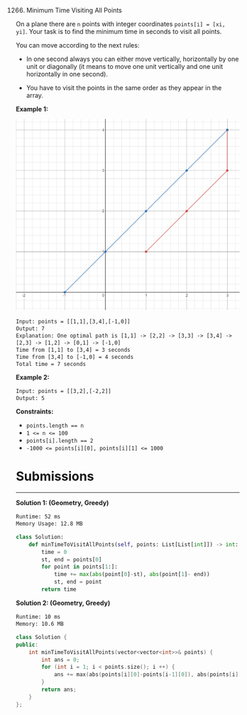 1266. Minimum Time Visiting All Points

On a plane there are `n` points with integer coordinates `points[i] = [xi, yi]`. Your task is to find the minimum time in seconds to visit all points.

You can move according to the next rules:

* In one second always you can either move vertically, horizontally by one unit or diagonally (it means to move one unit vertically and one unit horizontally in one second).

* You have to visit the points in the same order as they appear in the array.
 

**Example 1:**

![1266_1626_example_1](img/1266_1626_example_1.png)

```
Input: points = [[1,1],[3,4],[-1,0]]
Output: 7
Explanation: One optimal path is [1,1] -> [2,2] -> [3,3] -> [3,4] -> [2,3] -> [1,2] -> [0,1] -> [-1,0]   
Time from [1,1] to [3,4] = 3 seconds 
Time from [3,4] to [-1,0] = 4 seconds
Total time = 7 seconds
```

**Example 2:**
```
Input: points = [[3,2],[-2,2]]
Output: 5
```

**Constraints:**

* `points.length == n`
* `1 <= n <= 100`
* `points[i].length == 2`
* `-1000 <= points[i][0], points[i][1] <= 1000`

# Submissions
---
**Solution 1: (Geometry, Greedy)**
```
Runtime: 52 ms
Memory Usage: 12.8 MB
```
```python
class Solution:
    def minTimeToVisitAllPoints(self, points: List[List[int]]) -> int:
        time = 0
        st, end = points[0]
        for point in points[1:]:
            time += max(abs(point[0]-st), abs(point[1]- end))
            st, end = point
        return time
```

**Solution 2: (Geometry, Greedy)**
```
Runtime: 10 ms
Memory: 10.6 MB
```
```c++
class Solution {
public:
    int minTimeToVisitAllPoints(vector<vector<int>>& points) {
        int ans = 0;
        for (int i = 1; i < points.size(); i ++) {
            ans += max(abs(points[i][0]-points[i-1][0]), abs(points[i][1]-points[i-1][1]));
        }
        return ans;
    }
};
```
